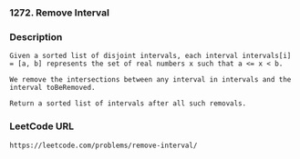 ### 1272. Remove Interval

### Description
    Given a sorted list of disjoint intervals, each interval intervals[i] = [a, b] represents the set of real numbers x such that a <= x < b.
    
    We remove the intersections between any interval in intervals and the interval toBeRemoved.
    
    Return a sorted list of intervals after all such removals.
    
### LeetCode URL
    https://leetcode.com/problems/remove-interval/
